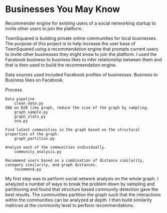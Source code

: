 Businesses You May Know
===
Recommender engine for existing users of a social networking startup to invite other users to join the platform.


TownSquared is building private online communities for local businesses. The purpose of this project is to help increase the user base of TownSquared using a recommendation engine that prompts current users to invite other businesses they might know to join the platform.  I used the Facebook business to business likes to infer relationship between them and that is then used to build the recommendation engine. 

Data sources used included 
         Facebook profiles of businesses. 
         Business to Business likes on Facebook. 
    
Process

    Data pipeline
        clean_data.py
    SNA on B2B like graph, reduce the size of the graph by sampling.
        graph_sample.py
        graph_stats.py
        sna.py

    Find latent communities in the graph based on the structural properties of the graph.
        graph_partition.py
    
    Analyze each of the communities individually.
        community_analysis.py

    Recommend users based on a combination of distance similarity, category similarity, and graph distances.
        recommend.py
    

My first step was to perform social network analysis on the whole graph. I analyzed a number of ways to break the problem down by sampling and partitioning and found that structure based community detection gave the best results. The communities partition the graph such that the interactions within the communities can be analyzed at depth. I then build similarity matrices at the community level to perform recommendations. 